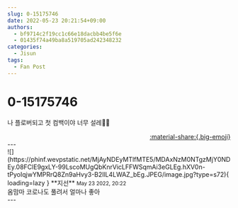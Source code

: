 ```yaml
---
slug: 0-15175746
date: 2022-05-23 20:21:54+09:00
authors:
  - bf9714c2f19cc1c66e18dacbb4be5f6e
  - 01435f74a49ba8a519705ad242348232
categories:
  - Jisun
tags:
  - Fan Post
---
```


# 0-15175746

<div class="post-container" markdown="1">
<div class="content-container md-sidebar__scrollwrap" markdown="1">

나 플로버되고 첫 컴백이야 너무 설레🥺💕

</div>
</div>

<div style="text-align: right;" markdown="1">
<a href="https://weverse.io/fromis9/fanpost/0-15175746" style="text-align: right;">:material-share:{.big-emoji}</a>
</div>
---

<div class="comments-container md-sidebar__scrollwrap" markdown="1">
<div class="comment" markdown="1">
<div class='id-container' markdown="1">
![](https://phinf.wevpstatic.net/MjAyNDEyMTlfMTE5/MDAxNzM0NTgzMjY0NDEy.08FClE9gxLY-99LscoMUgQbKnrVicLFFWSqmAi3eGLEg.hXV0n-tPyoIqjwYMPRrQ8Zn9aHvy3-B2llL4LWAZ_bEg.JPEG/image.jpg?type=s72){ loading=lazy }
**<span class="artist">지선</span>** <small>May 23 2022, 20:22</small><br>
</div>
<div class='comment-body' markdown="1">
옴맘마 코로나도 풀려서 얼마나 좋아
</div>
</div>
</div>
---

